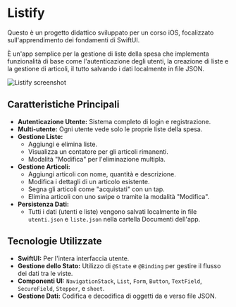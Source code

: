# Listify 

Questo è un progetto didattico sviluppato per un corso iOS, focalizzato sull'apprendimento dei fondamenti di SwiftUI.

È un'app semplice per la gestione di liste della spesa che implementa funzionalità di base come l'autenticazione degli utenti, la creazione di liste e la gestione di articoli, il tutto salvando i dati localmente in file JSON.

![Listify screenshot]([https://googleusercontent.com/image_generation_content/0](https://github.com/TeoDreams/ListView/blob/main/Screenshot/ListView-screenshot.png))

## Caratteristiche Principali

* **Autenticazione Utente:** Sistema completo di login e registrazione.
* **Multi-utente:** Ogni utente vede solo le proprie liste della spesa. 
* **Gestione Liste:**
    * Aggiungi e elimina liste.
    * Visualizza un contatore per gli articoli rimanenti.
    * Modalità "Modifica" per l'eliminazione multipla.
* **Gestione Articoli:**
    * Aggiungi articoli con nome, quantità e descrizione.
    * Modifica i dettagli di un articolo esistente.
    * Segna gli articoli come "acquistati" con un tap.
    * Elimina articoli con uno swipe o tramite la modalità "Modifica".
* **Persistenza Dati:**
    * Tutti i dati (utenti e liste) vengono salvati localmente in file `utenti.json` e `liste.json` nella cartella Documenti dell'app.

## Tecnologie Utilizzate

* **SwiftUI:** Per l'intera interfaccia utente.
* **Gestione dello Stato:** Utilizzo di `@State` e `@Binding` per gestire il flusso dei dati tra le viste.
* **Componenti UI:** `NavigationStack`, `List`, `Form`, `Button`, `TextField`, `SecureField`, `Stepper`, e `sheet`.
* **Gestione Dati:** Codifica e decodifica di oggetti da e verso file JSON.
